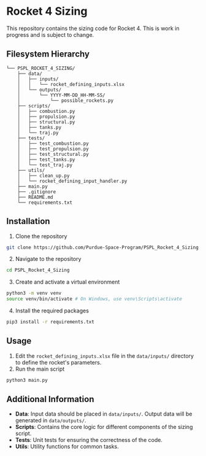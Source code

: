 # Rocket 4 Sizing

This repository contains the sizing code for Rocket 4. This is work in progress and is subject to change.

## Filesystem Hierarchy

```plaintext
└── PSPL_ROCKET_4_SIZING/
    ├── data/
    │   ├── inputs/
    │   │   └── rocket_defining_inputs.xlsx
    │   └── outputs/
    │       └── YYYY-MM-DD_HH-MM-SS/
    │           └── possible_rockets.py
    ├── scripts/
    │   ├── combustion.py
    │   ├── propulsion.py
    │   ├── structural.py
    │   ├── tanks.py
    │   └── traj.py
    ├── tests/
    │   ├── test_combustion.py
    │   ├── test_propulsion.py
    │   ├── test_structural.py
    │   ├── test_tanks.py
    │   └── test_traj.py
    ├── utils/
    │   ├── clean_up.py
    │   └── rocket_defining_input_handler.py
    ├── main.py
    ├── .gitignore
    ├── README.md
    └── requirements.txt

```

## Installation

1. Clone the repository

```bash
git clone https://github.com/Purdue-Space-Program/PSPL_Rocket_4_Sizing.git
```

2. Navigate to the repository

```bash
cd PSPL_Rocket_4_Sizing
```

3. Create and activate a virtual environment

```bash
python3 -m venv venv
source venv/bin/activate # On Windows, use venv\Scripts\activate
```

4. Install the required packages

```bash
pip3 install -r requirements.txt
```

## Usage

1. Edit the `rocket_defining_inputs.xlsx` file in the `data/inputs/` directory to define the rocket's parameters.
2. Run the main script

```bash
python3 main.py
```

## Additional Information

- **Data**: Input data should be placed in `data/inputs/`. Output data will be generated in `data/outputs/`.
- **Scripts**: Contains the core logic for different components of the sizing script.
- **Tests**: Unit tests for ensuring the correctness of the code.
- **Utils**: Utility functions for common tasks.
